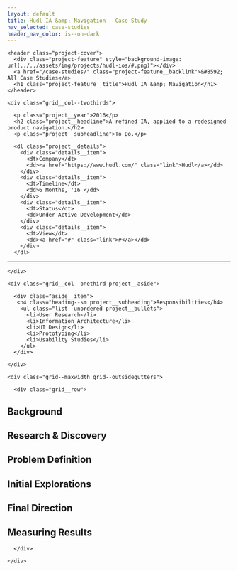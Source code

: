 ```yaml
---
layout: default
title: Hudl IA &amp; Navigation - Case Study -
nav_selected: case-studies
header_nav_color: is--on-dark
---
```


<div class="grid--maxwidth grid--outsidegutters">

    <header class="project-cover">
      <div class="project-feature" style="background-image: url(../../assets/img/projects/hudl-ios/#.png)"></div>
      <a href="/case-studies/" class="project-feature__backlink">&#8592; All Case Studies</a>
      <h1 class="project-feature__title">Hudl IA &amp; Navigation</h1>
    </header>
  
</div>

<div class="grid project-content">

  <div class="grid--maxwidth grid--outsidegutters">
      
    <div class="grid__col--twothirds">

      <p class="project__year">2016</p>
      <h2 class="project__headline">A refined IA, applied to a redesigned product navigation.</h2>
      <p class="project__subheadline">To Do.</p>

      <dl class="project__details">
        <div class="details__item">
          <dt>Company</dt>
          <dd><a href="https://www.hudl.com/" class="link">Hudl</a></dd>
        </div>
        <div class="details__item">
          <dt>Timeline</dt>
          <dd>6 Months, '16 </dd>
        </div>
        <div class="details__item">
          <dt>Status</dt>
          <dd>Under Active Development</dd>
        </div>
        <div class="details__item">
          <dt>View</dt>
          <dd><a href="#" class="link">#</a></dd>
        </div>
      </dl>      

<article class="overview__content" markdown="1">


--- 

</article>       
    
    </div>

    <div class="grid__col--onethird project__aside">
      
      <div class="aside__item">
       <h4 class="heading--sm project__subheading">Responsibilities</h4>
        <ul class="list--unordered project__bullets">
          <li>User Research</li>
          <li>Information Architecture</li>
          <li>UI Design</li>
          <li>Prototyping</li>
          <li>Usability Studies</li>
        </ul>
      </div>

    </div>

  </div>

  <div class="grid">

    <div class="grid--maxwidth grid--outsidegutters">

      <div class="grid__row">

<article class="casestudy__content" markdown="1">

## Background
## Research & Discovery
## Problem Definition
## Initial Explorations
## Final Direction
## Measuring Results

</article>

      </div>

    </div>

  </div>

</div>
